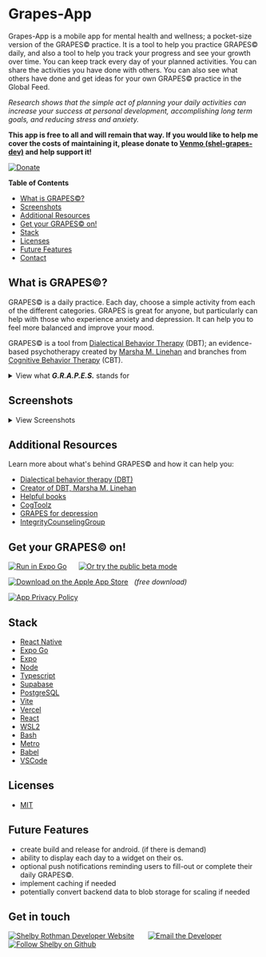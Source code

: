 # Grapes-App

Grapes-App is a mobile app for mental health and wellness; a pocket-size version of the GRAPES© practice. It is a tool to help you practice GRAPES© daily, and also a tool to help you track your progress and see your growth over time. You can keep track every day of your planned activities. You can share the activities you have done with others. You can also see what others have done and get ideas for your own GRAPES© practice in the Global Feed.

*Research shows that the simple act of planning your daily activities can increase your success at personal development, accomplishing long term goals, and reducing stress and anxiety.*

**This app is free to all and will remain that way. If you would like to help me cover the costs of maintaining it, please donate to [Venmo (shel-grapes-dev)](https://account.venmo.com/u/shel-grapes-dev) and help support it!**

[![Donate](https://img.shields.io/badge/Donate-Venmo-g.svg)](https://account.venmo.com/u/shel-grapes-dev)

**Table of Contents**
- [What is GRAPES©?](#what-is-grapes)
- [Screenshots](#screenshots)
- [Additional Resources](#additional-resources)
- [Get your GRAPES© on!](#get-your-grapes-on)
- [Stack](#stack)
- [Licenses](#licenses)
- [Future Features](#future-features)
- [Contact](#get-in-touch)

## What is GRAPES©?
GRAPES© is a daily practice. Each day, choose a simple activity from each of the different categories. GRAPES is great for anyone, but particularly can help with those who experience anxiety and depression. It can help you to feel more balanced and improve your mood. 

GRAPES© is a tool from [Dialectical Behavior Therapy](https://my.clevelandclinic.org/health/treatments/22838-dialectical-behavior-therapy-dbt#:~:text=Dialectical%20behavior%20therapy%20(DBT)%20is,mental%20health%20conditions%20as%20well.) (DBT); an evidence-based psychotherapy created by [Marsha M. Linehan](https://en.wikipedia.org/wiki/Marsha_M._Linehan) and branches from [Cognitive Behavior Therapy](https://www.apa.org/ptsd-guideline/patients-and-families/cognitive-behavioral) (CBT).


<details>
	<summary>View what <strong><i>G.R.A.P.E.S.</i></strong> stands for</summary>
<p><h4>G-> Gentle with self</h4></p>
<p>Be kind to yourself. Think about yourself with pride, acceptance, and 
forgiveness. Examples include taking time to think about all you are thankful for, or saying no to an inconvenient request.</p>
<p><h4>R-> Relaxation</h4></p>
<p>Take time to relax and unwind from stress. Examples include taking a bath, reading a book, or playing with a pet.</p>
<p><h4>A-> Accomplishment</h4></p>
<p>Commit to completing at least one task. Examples include doing the laundry or completing something from your to-do list.</p>
<p><h4>P-> Pleasure</h4></p>
<p>Do something that you enjoy and makes you feel good. Examples include listening to your favorite music or treating yourself to a tasty snack.</p>
<p><h4>E-> Exercise</h4></p>
<p>Get moving to improve your mood and health. Examples include doing some stretches or going for a walk.</p>
<p><h4>S-> Social</h4></p>
<p>Connect and interact with others. Examples include making small talk to a neighbor or having dinner with a friend.</p>
</details>

## Screenshots
<details>
<summary>View Screenshots</summary>
<p align="left">
  <img src="https://user-images.githubusercontent.com/62257716/258556234-8026afc5-4cad-40e2-99ea-43f532b1f53a.PNG" width="320" />
  <img src="https://user-images.githubusercontent.com/62257716/258557320-867fc272-9b8a-4d7a-83d9-484dbcc6671a.PNG" width="320" />
  <img src="https://user-images.githubusercontent.com/62257716/258557353-fe5997d1-a5b4-4d3c-af83-79396f65cebf.PNG" width="320" />
  <img src="https://user-images.githubusercontent.com/62257716/258557371-7c97cb1a-26f3-4bdb-8790-6b3faee4fd93.PNG" width="320" />
  <img src="https://user-images.githubusercontent.com/62257716/258557394-f8d95340-c9c1-4e4c-b28d-4c4a4f5b2fb4.PNG" width="320" />
</p>
</details>

## Additional Resources
Learn more about what's behind GRAPES© and how it can help you:
- [Dialectical behavior therapy (DBT)](https://behavioraltech.org/)
- [Creator of DBT, Marsha M. Linehan](https://en.wikipedia.org/wiki/Marsha_M._Linehan)
- [Helpful books](https://books.google.com.br/books?hl=en&lr=&id=xlzyDwAAQBAJ&oi=fnd&pg=PP1&dq=dialectical+behavior+therapy&ots=IN4XpK4uml&sig=3K7e8F_V6OWu4K2mbEl1Jp7rL78&redir_esc=y#v=onepage&q=dialectical%20behavior%20therapy&f=false)
- [CogToolz](https://www.cogtoolz.com/pages/grapes-tool)
- [GRAPES for depression](https://moderntherapy.online/blog-2/2022/2/7/grapes-for-depression-when-life-gives-you-lemons-make-grapes)
- [IntegrityCounselingGroup](https://www.integritycounselinggroup.com/blog/2018/12/22/how-to-use-the-grapes-tool-daily-to-combat-depression)


## Get your GRAPES© on!

[![Run in Expo Go](https://img.shields.io/badge/Run%20in%20Expo%20Go-a8e4a0.svg?style=flat-square&logo=EXPO&labelColor=4E1E66&logoColor=fff)](https://expo.dev/%40nini_bee/grapes-app?serviceType=eas&distribution=expo-go&scheme=exp%2Bgrapes-app&channel=master&sdkVersion=49.0.0) &nbsp;&nbsp;&nbsp;&nbsp;
[![Or try the public beta mode](https://img.shields.io/badge/or_try_the_public_beta-🧪-4E1E66)](https://expo.dev/%40nini_bee/grapes-app?serviceType=eas&distribution=expo-go&scheme=exp%2Bgrapes-app&channel=dev&sdkVersion=49.0.0)



[![Download on the Apple App Store](https://img.shields.io/badge/App%20Store-a8e4a0.svg?style=flat-square&logo=App-Store&labelColor=4E1E66&logoColor=fff)](https://apps.apple.com/us/app/grapes-app/id6458539604)&nbsp; &nbsp;<i>(free download)</i>

[![App Privacy Policy](https://img.shields.io/badge/Grapes_App-privacy_policy-4E1E66)](https://grapes-admin.vercel.app/?privacypolicy)



## Stack

- [React Native](https://reactnative.dev/) 
- [Expo Go](https://expo.dev/client)
- [Expo](https://docs.expo.dev/)
- [Node](https://nodejs.org/en/) 
- [Typescript](https://www.typescriptlang.org/) 
- [Supabase](https://supabase.io/)
- [PostgreSQL](https://www.postgresql.org/)
- [Vite](https://vitejs.dev/)
- [Vercel](https://vercel.com/)
- [React](https://reactjs.org/)
- [WSL2](https://ubuntu.com/tutorials/install-ubuntu-on-wsl2-on-windows-11-with-gui-support#1-overview)
- [Bash](https://www.gnu.org/software/bash/)
- [Metro](https://facebook.github.io/metro/)
- [Babel](https://babeljs.io/)
- [VSCode](https://code.visualstudio.com/)



## Licenses
- [MIT](./License.txt)


## Future Features
- create build and release for android. (if there is demand)
- ability to display each day to a widget on their os.
- optional push notifications reminding users to fill-out or complete their daily GRAPES©.
- implement caching if needed
- potentially convert backend data to blob storage for scaling if needed

## Get in touch
[![Shelby Rothman Developer Website](https://img.shields.io/badge/Shelby_Rothman-🧑‍💻-4E1E66)](https://shelbyrothman.com/) &nbsp;  &nbsp;  &nbsp; 
[![Email the Developer](https://img.shields.io/badge/Email%20📧-a8e4a0)](mailto:shel.programmer@gmail.com) &nbsp;  &nbsp;  &nbsp; 
[![Follow Shelby on Github](https://img.shields.io/github/followers/Q118.svg?label=Follow&style=for-the-badge&logo=github&logoColor=FFFFFF&labelColor=4E1E66&logoWidth=20&color=a8e4a0)](https://github.com/Q118)
